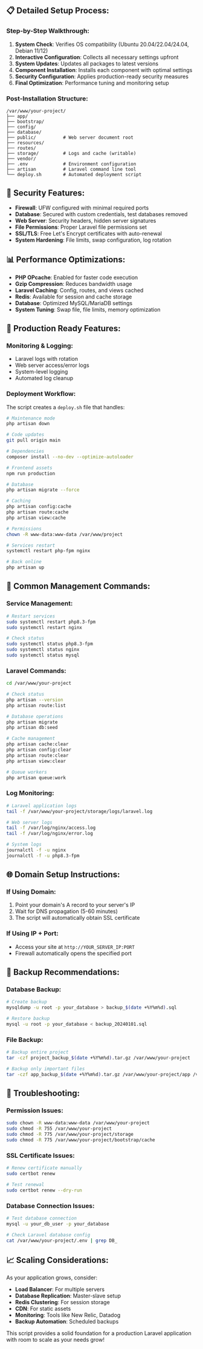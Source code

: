 ## 📋 **Detailed Setup Process:**

### **Step-by-Step Walkthrough:**

1. **System Check**: Verifies OS compatibility (Ubuntu 20.04/22.04/24.04, Debian 11/12)
2. **Interactive Configuration**: Collects all necessary settings upfront
3. **System Updates**: Updates all packages to latest versions
4. **Component Installation**: Installs each component with optimal settings
5. **Security Configuration**: Applies production-ready security measures
6. **Final Optimization**: Performance tuning and monitoring setup

### **Post-Installation Structure:**

```
/var/www/your-project/
├── app/
├── bootstrap/
├── config/
├── database/
├── public/          # Web server document root
├── resources/
├── routes/
├── storage/         # Logs and cache (writable)
├── vendor/
├── .env             # Environment configuration
├── artisan          # Laravel command line tool
└── deploy.sh        # Automated deployment script
```

## 🔐 **Security Features:**

- **Firewall**: UFW configured with minimal required ports
- **Database**: Secured with custom credentials, test databases removed
- **Web Server**: Security headers, hidden server signatures
- **File Permissions**: Proper Laravel file permissions set
- **SSL/TLS**: Free Let's Encrypt certificates with auto-renewal
- **System Hardening**: File limits, swap configuration, log rotation

## 📊 **Performance Optimizations:**

- **PHP OPcache**: Enabled for faster code execution
- **Gzip Compression**: Reduces bandwidth usage
- **Laravel Caching**: Config, routes, and views cached
- **Redis**: Available for session and cache storage
- **Database**: Optimized MySQL/MariaDB settings
- **System Tuning**: Swap file, file limits, memory optimization

## 🚀 **Production Ready Features:**

### **Monitoring & Logging:**
- Laravel logs with rotation
- Web server access/error logs
- System-level logging
- Automated log cleanup

### **Deployment Workflow:**
The script creates a `deploy.sh` file that handles:
```bash
# Maintenance mode
php artisan down

# Code updates
git pull origin main

# Dependencies
composer install --no-dev --optimize-autoloader

# Frontend assets
npm run production

# Database
php artisan migrate --force

# Caching
php artisan config:cache
php artisan route:cache
php artisan view:cache

# Permissions
chown -R www-data:www-data /var/www/project

# Services restart
systemctl restart php-fpm nginx

# Back online
php artisan up
```

## 🔧 **Common Management Commands:**

### **Service Management:**
```bash
# Restart services
sudo systemctl restart php8.3-fpm
sudo systemctl restart nginx

# Check status
sudo systemctl status php8.3-fpm
sudo systemctl status nginx
sudo systemctl status mysql
```

### **Laravel Commands:**
```bash
cd /var/www/your-project

# Check status
php artisan --version
php artisan route:list

# Database operations
php artisan migrate
php artisan db:seed

# Cache management
php artisan cache:clear
php artisan config:clear
php artisan route:clear
php artisan view:clear

# Queue workers
php artisan queue:work
```

### **Log Monitoring:**
```bash
# Laravel application logs
tail -f /var/www/your-project/storage/logs/laravel.log

# Web server logs
tail -f /var/log/nginx/access.log
tail -f /var/log/nginx/error.log

# System logs
journalctl -f -u nginx
journalctl -f -u php8.3-fpm
```

## 🌐 **Domain Setup Instructions:**

### **If Using Domain:**
1. Point your domain's A record to your server's IP
2. Wait for DNS propagation (5-60 minutes)
3. The script will automatically obtain SSL certificate

### **If Using IP + Port:**
- Access your site at `http://YOUR_SERVER_IP:PORT`
- Firewall automatically opens the specified port

## 🔄 **Backup Recommendations:**

### **Database Backup:**
```bash
# Create backup
mysqldump -u root -p your_database > backup_$(date +%Y%m%d).sql

# Restore backup
mysql -u root -p your_database < backup_20240101.sql
```

### **File Backup:**
```bash
# Backup entire project
tar -czf project_backup_$(date +%Y%m%d).tar.gz /var/www/your-project

# Backup only important files
tar -czf app_backup_$(date +%Y%m%d).tar.gz /var/www/your-project/app /var/www/your-project/config /var/www/your-project/database
```

## 🐛 **Troubleshooting:**

### **Permission Issues:**
```bash
sudo chown -R www-data:www-data /var/www/your-project
sudo chmod -R 755 /var/www/your-project
sudo chmod -R 775 /var/www/your-project/storage
sudo chmod -R 775 /var/www/your-project/bootstrap/cache
```

### **SSL Certificate Issues:**
```bash
# Renew certificate manually
sudo certbot renew

# Test renewal
sudo certbot renew --dry-run
```

### **Database Connection Issues:**
```bash
# Test database connection
mysql -u your_db_user -p your_database

# Check Laravel database config
cat /var/www/your-project/.env | grep DB_
```

## 📈 **Scaling Considerations:**

As your application grows, consider:
- **Load Balancer**: For multiple servers
- **Database Replication**: Master-slave setup
- **Redis Clustering**: For session storage
- **CDN**: For static assets
- **Monitoring**: Tools like New Relic, Datadog
- **Backup Automation**: Scheduled backups

This script provides a solid foundation for a production Laravel application with room to scale as your needs grow!